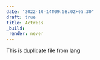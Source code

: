 ```yaml
---
date: "2022-10-14T09:58:02+05:30"
draft: true
title: Actress
_build:
 render: never
---
```


This is duplicate file from lang